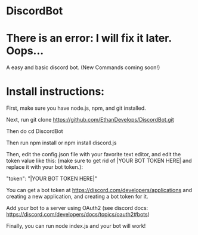 # DiscordBot

# There is an error: I will fix it later. Oops...

A easy and basic discord bot. (New Commands coming soon!)

# Install instructions: 

First, make sure you have node.js, npm, and git installed.

Next, run git clone https://github.com/EthanDevelops/DiscordBot.git

Then do cd DiscordBot

Then run npm install or npm install discord.js

Then, edit the config.json file with your favorite text editor, and edit the token value like this: 
(make sure to get rid of |YOUR BOT TOKEN HERE| and replace it with your bot token.):

"token": "|YOUR BOT TOKEN HERE|"

You can get a bot token at https://discord.com/developers/applications and creating a new application, and creating a bot token for it.

Add your bot to a server using OAuth2 (see discord docs: https://discord.com/developers/docs/topics/oauth2#bots) 

Finally, you can run node index.js and your bot will work!

